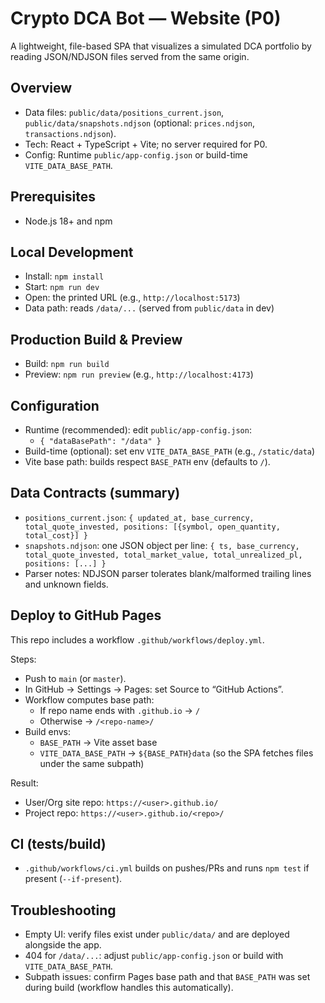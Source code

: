 # Crypto DCA Bot — Website (P0)

A lightweight, file-based SPA that visualizes a simulated DCA portfolio by reading JSON/NDJSON files served from the same origin.

## Overview
- Data files: `public/data/positions_current.json`, `public/data/snapshots.ndjson` (optional: `prices.ndjson`, `transactions.ndjson`).
- Tech: React + TypeScript + Vite; no server required for P0.
- Config: Runtime `public/app-config.json` or build-time `VITE_DATA_BASE_PATH`.

## Prerequisites
- Node.js 18+ and npm

## Local Development
- Install: `npm install`
- Start: `npm run dev`
- Open: the printed URL (e.g., `http://localhost:5173`)
- Data path: reads `/data/...` (served from `public/data` in dev)

## Production Build & Preview
- Build: `npm run build`
- Preview: `npm run preview` (e.g., `http://localhost:4173`)

## Configuration
- Runtime (recommended): edit `public/app-config.json`:
  - `{ "dataBasePath": "/data" }`
- Build-time (optional): set env `VITE_DATA_BASE_PATH` (e.g., `/static/data`)
- Vite base path: builds respect `BASE_PATH` env (defaults to `/`).

## Data Contracts (summary)
- `positions_current.json`: `{ updated_at, base_currency, total_quote_invested, positions: [{symbol, open_quantity, total_cost}] }`
- `snapshots.ndjson`: one JSON object per line: `{ ts, base_currency, total_quote_invested, total_market_value, total_unrealized_pl, positions: [...] }`
- Parser notes: NDJSON parser tolerates blank/malformed trailing lines and unknown fields.

## Deploy to GitHub Pages
This repo includes a workflow `.github/workflows/deploy.yml`.

Steps:
- Push to `main` (or `master`).
- In GitHub → Settings → Pages: set Source to “GitHub Actions”.
- Workflow computes base path:
  - If repo name ends with `.github.io` → `/`
  - Otherwise → `/<repo-name>/`
- Build envs:
  - `BASE_PATH` → Vite asset base
  - `VITE_DATA_BASE_PATH` → `${BASE_PATH}data` (so the SPA fetches files under the same subpath)

Result:
- User/Org site repo: `https://<user>.github.io/`
- Project repo: `https://<user>.github.io/<repo>/`

## CI (tests/build)
- `.github/workflows/ci.yml` builds on pushes/PRs and runs `npm test` if present (`--if-present`).

## Troubleshooting
- Empty UI: verify files exist under `public/data/` and are deployed alongside the app.
- 404 for `/data/...`: adjust `public/app-config.json` or build with `VITE_DATA_BASE_PATH`.
- Subpath issues: confirm Pages base path and that `BASE_PATH` was set during build (workflow handles this automatically).

